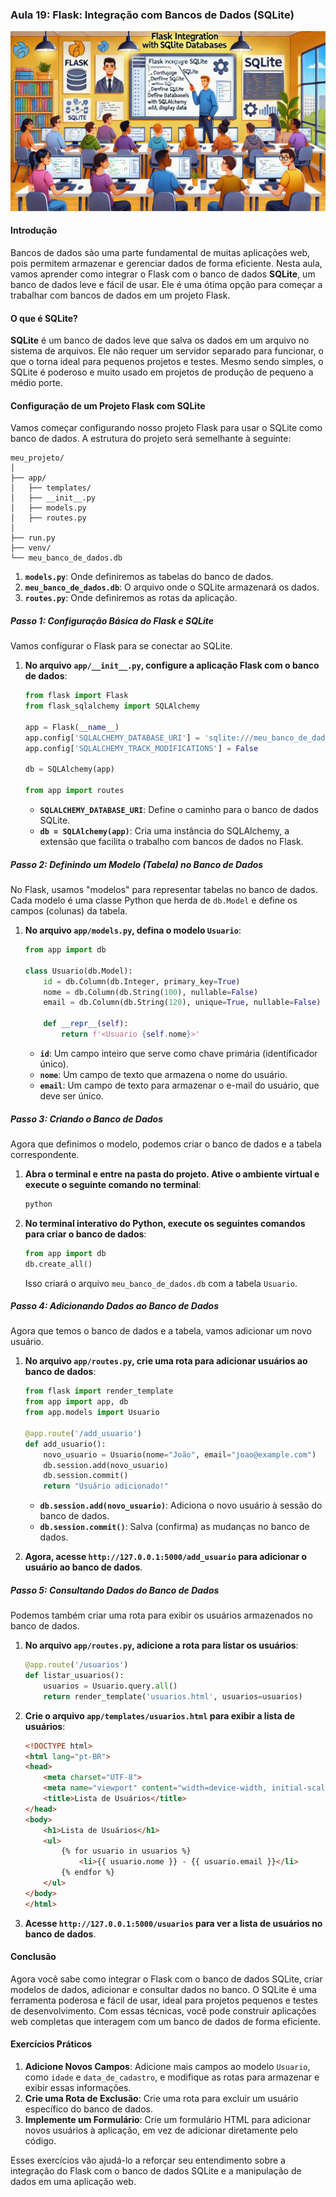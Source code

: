 ### Aula 19: Flask: Integração com Bancos de Dados (SQLite)
![](./assets/19.jpeg)
#### Introdução

Bancos de dados são uma parte fundamental de muitas aplicações web, pois permitem armazenar e gerenciar dados de forma eficiente. Nesta aula, vamos aprender como integrar o Flask com o banco de dados **SQLite**, um banco de dados leve e fácil de usar. Ele é uma ótima opção para começar a trabalhar com bancos de dados em um projeto Flask.

#### O que é SQLite?

**SQLite** é um banco de dados leve que salva os dados em um arquivo no sistema de arquivos. Ele não requer um servidor separado para funcionar, o que o torna ideal para pequenos projetos e testes. Mesmo sendo simples, o SQLite é poderoso e muito usado em projetos de produção de pequeno a médio porte.

#### Configuração de um Projeto Flask com SQLite

Vamos começar configurando nosso projeto Flask para usar o SQLite como banco de dados. A estrutura do projeto será semelhante à seguinte:

```
meu_projeto/
│
├── app/
│   ├── templates/
│   ├── __init__.py
│   ├── models.py
│   ├── routes.py
│
├── run.py
├── venv/
└── meu_banco_de_dados.db
```

1. **`models.py`**: Onde definiremos as tabelas do banco de dados.
2. **`meu_banco_de_dados.db`**: O arquivo onde o SQLite armazenará os dados.
3. **`routes.py`**: Onde definiremos as rotas da aplicação.

##### Passo 1: Configuração Básica do Flask e SQLite

Vamos configurar o Flask para se conectar ao SQLite.

1. **No arquivo `app/__init__.py`, configure a aplicação Flask com o banco de dados**:

   ```python
   from flask import Flask
   from flask_sqlalchemy import SQLAlchemy

   app = Flask(__name__)
   app.config['SQLALCHEMY_DATABASE_URI'] = 'sqlite:///meu_banco_de_dados.db'
   app.config['SQLALCHEMY_TRACK_MODIFICATIONS'] = False

   db = SQLAlchemy(app)

   from app import routes
   ```

   - **`SQLALCHEMY_DATABASE_URI`**: Define o caminho para o banco de dados SQLite.
   - **`db = SQLAlchemy(app)`**: Cria uma instância do SQLAlchemy, a extensão que facilita o trabalho com bancos de dados no Flask.

##### Passo 2: Definindo um Modelo (Tabela) no Banco de Dados

No Flask, usamos "modelos" para representar tabelas no banco de dados. Cada modelo é uma classe Python que herda de `db.Model` e define os campos (colunas) da tabela.

1. **No arquivo `app/models.py`, defina o modelo `Usuario`**:

   ```python
   from app import db

   class Usuario(db.Model):
       id = db.Column(db.Integer, primary_key=True)
       nome = db.Column(db.String(100), nullable=False)
       email = db.Column(db.String(120), unique=True, nullable=False)

       def __repr__(self):
           return f'<Usuario {self.nome}>'
   ```

   - **`id`**: Um campo inteiro que serve como chave primária (identificador único).
   - **`nome`**: Um campo de texto que armazena o nome do usuário.
   - **`email`**: Um campo de texto para armazenar o e-mail do usuário, que deve ser único.

##### Passo 3: Criando o Banco de Dados

Agora que definimos o modelo, podemos criar o banco de dados e a tabela correspondente.

1. **Abra o terminal e entre na pasta do projeto. Ative o ambiente virtual e execute o seguinte comando no terminal**:

   ```sh
   python
   ```

2. **No terminal interativo do Python, execute os seguintes comandos para criar o banco de dados**:

   ```python
   from app import db
   db.create_all()
   ```

   Isso criará o arquivo `meu_banco_de_dados.db` com a tabela `Usuario`.

##### Passo 4: Adicionando Dados ao Banco de Dados

Agora que temos o banco de dados e a tabela, vamos adicionar um novo usuário.

1. **No arquivo `app/routes.py`, crie uma rota para adicionar usuários ao banco de dados**:

   ```python
   from flask import render_template
   from app import app, db
   from app.models import Usuario

   @app.route('/add_usuario')
   def add_usuario():
       novo_usuario = Usuario(nome="João", email="joao@example.com")
       db.session.add(novo_usuario)
       db.session.commit()
       return "Usuário adicionado!"
   ```

   - **`db.session.add(novo_usuario)`**: Adiciona o novo usuário à sessão do banco de dados.
   - **`db.session.commit()`**: Salva (confirma) as mudanças no banco de dados.

2. **Agora, acesse `http://127.0.0.1:5000/add_usuario` para adicionar o usuário ao banco de dados**.

##### Passo 5: Consultando Dados do Banco de Dados

Podemos também criar uma rota para exibir os usuários armazenados no banco de dados.

1. **No arquivo `app/routes.py`, adicione a rota para listar os usuários**:

   ```python
   @app.route('/usuarios')
   def listar_usuarios():
       usuarios = Usuario.query.all()
       return render_template('usuarios.html', usuarios=usuarios)
   ```

2. **Crie o arquivo `app/templates/usuarios.html` para exibir a lista de usuários**:

   ```html
   <!DOCTYPE html>
   <html lang="pt-BR">
   <head>
       <meta charset="UTF-8">
       <meta name="viewport" content="width=device-width, initial-scale=1.0">
       <title>Lista de Usuários</title>
   </head>
   <body>
       <h1>Lista de Usuários</h1>
       <ul>
           {% for usuario in usuarios %}
               <li>{{ usuario.nome }} - {{ usuario.email }}</li>
           {% endfor %}
       </ul>
   </body>
   </html>
   ```

3. **Acesse `http://127.0.0.1:5000/usuarios` para ver a lista de usuários no banco de dados**.

#### Conclusão

Agora você sabe como integrar o Flask com o banco de dados SQLite, criar modelos de dados, adicionar e consultar dados no banco. O SQLite é uma ferramenta poderosa e fácil de usar, ideal para projetos pequenos e testes de desenvolvimento. Com essas técnicas, você pode construir aplicações web completas que interagem com um banco de dados de forma eficiente.

#### Exercícios Práticos

1. **Adicione Novos Campos**: Adicione mais campos ao modelo `Usuario`, como `idade` e `data_de_cadastro`, e modifique as rotas para armazenar e exibir essas informações.
2. **Crie uma Rota de Exclusão**: Crie uma rota para excluir um usuário específico do banco de dados.
3. **Implemente um Formulário**: Crie um formulário HTML para adicionar novos usuários à aplicação, em vez de adicionar diretamente pelo código.

Esses exercícios vão ajudá-lo a reforçar seu entendimento sobre a integração do Flask com o banco de dados SQLite e a manipulação de dados em uma aplicação web.